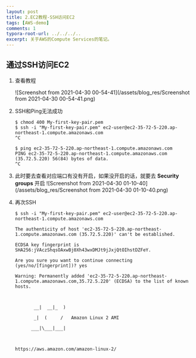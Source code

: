 ```yaml
---
layout: post
title: 2.EC2教程-SSH访问EC2
tags: [AWS-demo]
comments: 1
typora-root-url: ../../../..
excerpt: 关于AWS的Compute Services的笔记。
---
```


## 通过SSH访问EC2

1. 查看教程

   ![Screenshot from 2021-04-30 00-54-41](/assets/blog_res/Screenshot from 2021-04-30 00-54-41.png)

2. SSH和Ping无法成功

   ```shell
   $ chmod 400 My-first-key-pair.pem
   $ ssh -i "My-first-key-pair.pem" ec2-user@ec2-35-72-5-220.ap-northeast-1.compute.amazonaws.com
   ^C
   
   $ ping ec2-35-72-5-220.ap-northeast-1.compute.amazonaws.com
   PING ec2-35-72-5-220.ap-northeast-1.compute.amazonaws.com (35.72.5.220) 56(84) bytes of data.
   ^C
   
   ```

3. 此时要去查看对应端口有没有开启，如果没开启的话，就要去 **Security groups** 开启
   ![Screenshot from 2021-04-30 01-10-40](/assets/blog_res/Screenshot from 2021-04-30 01-10-40.png)

4. 再次SSH

   ```shell
   $ ssh -i "My-first-key-pair.pem" ec2-user@ec2-35-72-5-220.ap-northeast-1.compute.amazonaws.com
   
   The authenticity of host 'ec2-35-72-5-220.ap-northeast-1.compute.amazonaws.com (35.72.5.220)' can't be established.
   
   ECDSA key fingerprint is SHA256:jVAczShqsOAxwBj0Xh43wxDMJt9jJxjQtOIhstDZFeY.
   
   Are you sure you want to continue connecting (yes/no/[fingerprint])? yes
   
   Warning: Permanently added 'ec2-35-72-5-220.ap-northeast-1.compute.amazonaws.com,35.72.5.220' (ECDSA) to the list of known hosts.
   
   
   
          __|  __|_  )
   
          _|  (     /   Amazon Linux 2 AMI
   
         ___|\___|___|
   
   
   
   https://aws.amazon.com/amazon-linux-2/
   ```

   

